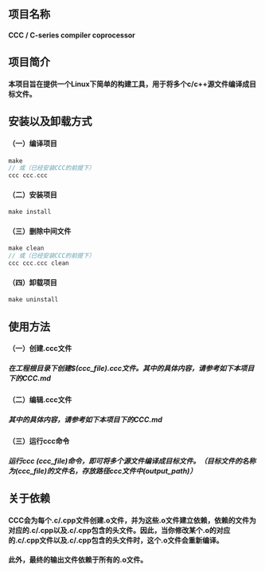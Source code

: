 ## 项目名称 
#### CCC / C-series compiler coprocessor

## 项目简介
#### 本项目旨在提供一个Linux下简单的构建工具，用于将多个c/c++源文件编译成目标文件。

## 安装以及卸载方式
#### （一）编译项目 
```c
make 
// 或（已经安装CCC的前提下）
ccc ccc.ccc
```
#### （二）安装项目
```c
make install
```
#### （三）删除中间文件
```c
make clean
// 或（已经安装CCC的前提下）
ccc ccc.ccc clean
```
#### （四）卸载项目
```c
make uninstall
``` 


## 使用方法
#### （一）创建.ccc文件
##### 在工程根目录下创建\$(ccc_file).ccc文件。其中的具体内容，请参考如下本项目下的CCC.md
#### （二）编辑.ccc文件  
##### 其中的具体内容，请参考如下本项目下的CCC.md
#### （三）运行ccc命令
##### 运行ccc (ccc_file)命令，即可将多个源文件编译成目标文件。（目标文件的名称为(ccc_file)的文件名，存放路径ccc文件中(output_path)）
<!--#### （四）删除中间文件-->
<!--##### 运行ccc $(ccc_file) clean命令，即可删除中间文件。-->


## 关于依赖
#### CCC会为每个.c/.cpp文件创建.o文件，并为这些.o文件建立依赖，依赖的文件为对应的.c/.cpp以及.c/.cpp包含的头文件。因此，当你修改某个.o的对应的.c/.cpp文件以及.c/.cpp包含的头文件时，这个.o文件会重新编译。
#### 此外，最终的输出文件依赖于所有的.o文件。